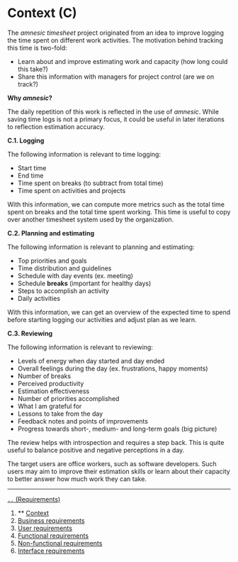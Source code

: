 # Context (C)

The *amnesic timesheet* project originated from an idea to 
improve logging the time spent on different work activities.
The motivation behind tracking this time is two-fold:

- Learn about and improve estimating work and capacity 
  (how long could this take?)
- Share this information with managers for project control (are we on track?)


**Why *amnesic*?**

The daily repetition of this work is reflected in the use of *amnesic*.
While saving time logs is not a primary focus, 
it could be useful in later iterations to reflection estimation accuracy.


**C.1. Logging**

The following information is relevant to time logging:

- Start time
- End time
- Time spent on breaks (to subtract from total time)
- Time spent on activities and projects

With this information, we can compute more metrics such as the total time spent
on breaks and the total time spent working. This time is useful to copy over
another timesheet system used by the organization.


**C.2. Planning and estimating**

The following information is relevant to planning and estimating:

- Top priorities and goals
- Time distribution and guidelines
- Schedule with day events (ex. meeting)
- Schedule **breaks** (important for healthy days)
- Steps to accomplish an activity
- Daily activities

With this information, we can get an overview of the expected time to spend
before starting logging our activities and adjust plan as we learn.

**C.3. Reviewing**

The following information is relevant to reviewing:

- Levels of energy when day started and day ended
- Overall feelings during the day (ex. frustrations, happy moments)
- Number of breaks
- Perceived productivity
- Estimation effectiveness
- Number of priorities accomplished
- What I am grateful for
- Lessons to take from the day
- Feedback notes and points of improvements
- Progress towards short-, medium- and long-term goals (big picture)

The review helps with introspection and requires a step back.
This is quite useful to balance positive and negative perceptions in a day.

The target users are office workers, such as software developers.
Such users may aim to improve their estimation skills or learn about their
capacity to better answer how much work they can take.

---

[`..` (Requirements)](./01-00-requirements.md)

1. ** [Context](./01-01-req-context.md)
1. [Business requirements](./01-02-req-business.md)
1. [User requirements](./01-03-req-user.md)
1. [Functional requirements](./01-04-req-functional.md)
1. [Non-functional requirements](./01-05-req-non-functional.md)
1. [Interface requirements](./01-06-req-interface.md)

